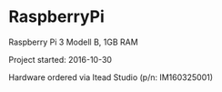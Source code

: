 # RaspberryPi
Raspberry Pi 3 Modell B, 1GB RAM

Project started: 2016-10-30

Hardware ordered via Itead Studio (p/n: IM160325001)
